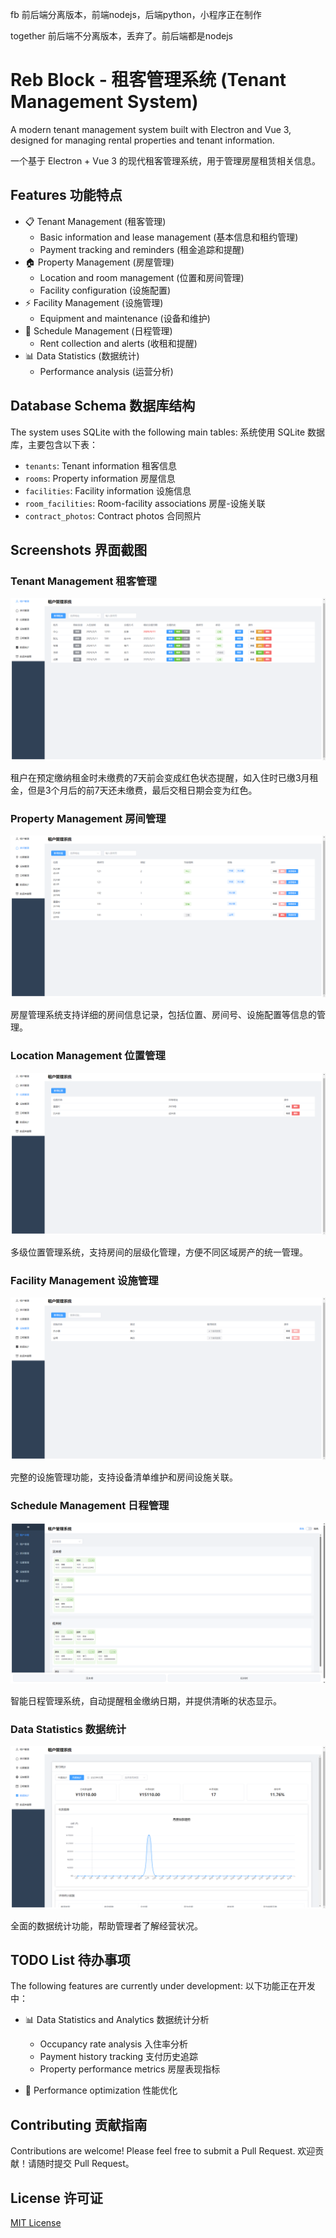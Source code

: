 fb 前后端分离版本，前端nodejs，后端python，小程序正在制作

together 前后端不分离版本，丢弃了。前后端都是nodejs

# Reb Block - 租客管理系统 (Tenant Management System)

A modern tenant management system built with Electron and Vue 3, designed for managing rental properties and tenant information.

一个基于 Electron + Vue 3 的现代租客管理系统，用于管理房屋租赁相关信息。

## Features 功能特点

- 📋 Tenant Management (租客管理)
  - Basic information and lease management (基本信息和租约管理)
  - Payment tracking and reminders (租金追踪和提醒)
- 🏠 Property Management (房屋管理)
  - Location and room management (位置和房间管理)
  - Facility configuration (设施配置)
- ⚡ Facility Management (设施管理)
  - Equipment and maintenance (设备和维护)
- 📅 Schedule Management (日程管理)
  - Rent collection and alerts (收租和提醒)
- 📊 Data Statistics (数据统计)
  - Performance analysis (运营分析)


## Database Schema 数据库结构

The system uses SQLite with the following main tables:
系统使用 SQLite 数据库，主要包含以下表：

- `tenants`: Tenant information 租客信息
- `rooms`: Property information 房屋信息
- `facilities`: Facility information 设施信息
- `room_facilities`: Room-facility associations 房屋-设施关联
- `contract_photos`: Contract photos 合同照片


## Screenshots 界面截图

### Tenant Management 租客管理
![Tenant Management](together/assets/租户管理.png)

租户在预定缴纳租金时未缴费的7天前会变成红色状态提醒，如入住时已缴3月租金，但是3个月后的前7天还未缴费，最后交租日期会变为红色。

### Property Management 房间管理
![Property Management](together/assets/房间管理.png)

房屋管理系统支持详细的房间信息记录，包括位置、房间号、设施配置等信息的管理。

### Location Management 位置管理
![Location Management](together/assets/位置管理.png)

多级位置管理系统，支持房间的层级化管理，方便不同区域房产的统一管理。

### Facility Management 设施管理
![Facility Management](together/assets/设施管理.png)

完整的设施管理功能，支持设备清单维护和房间设施关联。

### Schedule Management 日程管理
![Schedule Management](together/assets/日程管理.png)

智能日程管理系统，自动提醒租金缴纳日期，并提供清晰的状态显示。

### Data Statistics 数据统计
![Data Statistics](together/assets/数据统计.png)

全面的数据统计功能，帮助管理者了解经营状况。

## TODO List 待办事项

The following features are currently under development:
以下功能正在开发中：


- 📊 Data Statistics and Analytics 数据统计分析
  - Occupancy rate analysis 入住率分析
  - Payment history tracking 支付历史追踪
  - Property performance metrics 房屋表现指标

- 🔄 Performance optimization 性能优化

## Contributing 贡献指南

Contributions are welcome! Please feel free to submit a Pull Request.
欢迎贡献！请随时提交 Pull Request。

## License 许可证


[MIT License](LICENSE) 
